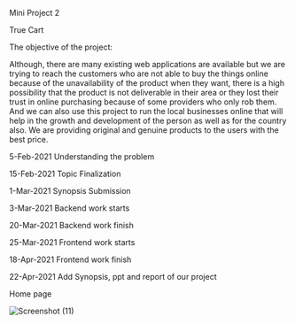 Mini Project 2

True Cart 

The objective of the project:

  Although, there are many existing web applications are available but we are trying to reach the
customers who are not able to buy the things online because of the unavailability of the product
when they want, there is a high possibility that the product is not deliverable in their area or they
lost their trust in online purchasing because of some providers who only rob them. And we can
also use this project to run the local businesses online that will help in the growth and
development of the person as well as for the country also. We are providing original and genuine
products to the users with the best price.

5-Feb-2021
  Understanding the problem
  
15-Feb-2021
  Topic Finalization
  
1-Mar-2021
  Synopsis Submission

3-Mar-2021
  Backend work starts
 
20-Mar-2021
  Backend work finish

25-Mar-2021
  Frontend work starts

18-Apr-2021
  Frontend work finish
 
22-Apr-2021
  Add Synopsis, ppt and report of our project
  
Home page 


![Screenshot (11)](https://user-images.githubusercontent.com/44112369/115746712-2d08f500-a3b2-11eb-993c-86f9f43b9370.png)

